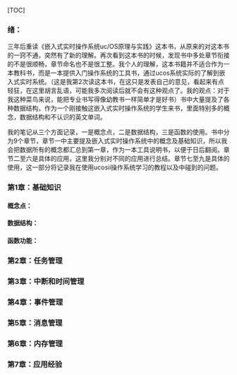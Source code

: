 

[TOC]



### 绪：

​	三年后重读《嵌入式实时操作系统uc/OS原理与实践》这本书，从原来的对这本书的一窍不通，突然有了新的理解。再次看到这本书的时候，发现书中多处章节衔接的不是很顺畅，章节命名也不是很工整。我个人的理解，这本书籍并不适合作为一本教科书，而是一本提供入门操作系统的工具书，通过ucos系统实际的了解到嵌入式实时系统。（这是我第2次读这本书，在这只是发表自己的意见，看起来有点轻狂，在这里胡言乱语，可能我多次阅读后就不会有这种观点了。我的观点：对于我这种菜鸟来说，能把专业书写得像幼教书一样简单才是好书）书中大量提及了各种数据结构，作为一个刚接触这嵌入式实时操作系统的学生来书，里面特别多的概念，数据结构和不认识的英文单词。

​	我的笔记从三个方面记录，一是概念点，二是数据结构，三是函数的使用。书中分为9个章节，章节一中主要提及嵌入式实时操作系统中的概念及基础知识，所以我会把数据所有的概念都汇总到第一章，作为一本工具说明书，以便于日后翻阅。章节二至六是具体的应用，这里我分别对不同的应用进行总结。章节七至九是具体的使用，这一部分将记录我在使用ucosii操作系统学习的教程以及中碰到的问题。



### 第1章：基础知识

#### 概念点：

#### 数据结构：

#### 函数功能：



### 第2章：任务管理

### 第3章：中断和时间管理

### 第4章：事件管理

### 第5章：消息管理

### 第6章：内存管理



### 第7章：应用经验


